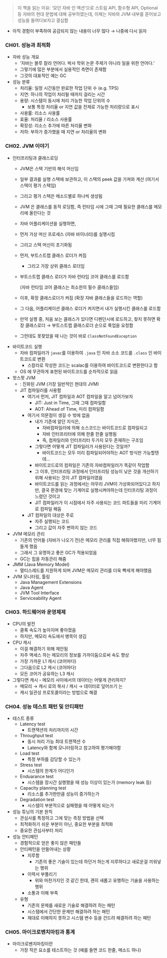 > 이 책을 읽는 이유: ‘모던 자바 인 액션’으로 스트림 API, 함수형 API, Optional 등 자바의 현대 문법에 대해 공부하였는데, 이제는 자바와 JVM 내부를 뜯어보고 성능을 들여다보자고 결심함
> 

* 아직 경험이 부족하여 공감되지 않는 내용이 너무 많다 → 나중에 다시 읽자

### CH01. 성능과 최적화

- 자바 성능 개요
    - ‘자바는 블루 칼라 언어다. 박사 학위 논문 주제가 아니라 일을 위한 언어다.’
    - 그렇기에 많은 부분에서 실용적인 측면이 존재함
    - 그것의 대표적인 예는 GC
- 성능 분류
    - 처리율: 일정 시간동안 완료한 작업 단위 수 (e.g. TPS)
    - 지연: 하나의 작업이 처리될 때까지 걸리는 시간
    - 용량: 시스템이 동시에 처리 가능한 작업 단위의 수
        - 보통 특정 처리율 or 지연 값을 전제로 가능한 처리량으로 표시
    - 사용률: 리소스 사용률
    - 효율: 처리율 / 리소스 사용률
    - 확장성: 리소스 추가에 따른 처리율 변화
    - 저하: 부하가 증가했을 때 지연 or 처리율의 변화

### CH02. JVM 이야기

- 인터프리팅과 클래스로딩
    - JVM은 스택 기반의 해석 머신임
    - 일부 결과를 실행 스택에 보관하고, 이 스택의 peek 값을 가져와 계산 (여기서 스택이 평가 스택임)
    - 그리고 평가 스택은 메소드별로 하나씩 생성됨
    - JVM 은 클래스를 동적 로딩함, 즉 런타임 시에 그때 그때 필요한 클래스를 메모리에 올린다는 것
    - 자바 어플리케이션을 실행하면,
    - 먼저 가상 머신 프로세스 (자바 바이너리)를 실행시킴
    - 그리고 스택 머신이 초기화됨
    - 먼저, 부트스트랩 클래스 로더가 켜짐
        - 그리고 가장 상위 클래스 로더임
    - 부트스트랩 클래스 로더가 자바 런타임 코어 클래스를 로드함
        
        (자바 런타임 코어 클래스는 최소한의 필수 클래스들임)
        
    - 이후, 확장 클래스로더가 켜짐 (확장 자바 클래스들을 로드하는 역할)
    - 그 다음, 어플리케이션 클래스 로더가 켜지면서 내가 실행시킨 클래스를 로드함
    - 만약 실행 중, 처음 보는 클래스가 있다면 디펜던시에 로드하고,
    찾지 못하면 확장 클래스로더 → 부트스트랩 클래스로더 순으로 룩업을 요청함
    - 그런데도 못찾았을 때 나는 것이 바로 `ClassNotFoundException`
- 바이트코드 실행
    - 자바 컴파일러가 `javac`를 이용하여 `.java` 인 자바 소소 코드를 `.class` 인 바이트코드로 변환
        - 스칼라로 작성한 코드는 scalac를 이용하여 바이트코드로 변환한다고 함
    - OS 에 무관하게 표현된 바이트코드를 순차적으로 읽음
- 핫스팟 JVM
    - : 진화된 JVM (가장 일반적인 현대의 JVM)
    - JIT 컴파일러를 사용함
        - 여기서 먼저, JIT 컴파일과 AOT 컴파일을 알고 넘어가보자
            - JIT: Just in Time, 그때 그때 컴파일함
            - AOT: Ahead of Time, 미리 컴파일함
        - 여기서 의문점이 생길 수 밖에 없음
            - 내가 기존에 알던 지식은,
                - 자바컴파일러에 의해 소스코드는 바이트코드로 컴파일되고
                - 자바 인터프리터에 의해 한줄 한줄 실행됨
                - 즉, 컴파일러와 인터프리터 두가지 모두 존재하는 구조임
            - 그렇다면 어떻게 JIT 컴파일러가 사용된다는 것일까?
                - 바이트코드는 모두 미리 컴파일되어야하는 AOT 방식만 가능할텐데…
            - 바이트코드로의 컴파일은 기존의 자바컴파일러가 똑같이 작업함
            - 그 이후, 인터프리팅 과정에서 인터프리팅 성능이 낮은 것을 개선하기 위해 사용되는 것이 JIT 컴파일러였음
            - 바이트코드를 읽는 과정에서는 아무리 JVM이 가상화되어있다고 하지만, 결국 환경에 맞는 기계어로 실행시켜야하는데 인터프리팅 과정이 느렸던 것이고
            - JIT 컴파일러가 이 시점에서 자주 사용되는 코드 파트들을 미리 기계어로 컴파일 해둠
        - JIT 컴파일의 대상은 주로
            - 자주 실행되는 코드
            - 그리고 값이 자주 변하지 않는 코드
- JVM 메모리 관리
    - 기존의 언어들 (자바가 나오기 전)은 메모리 관리를 직접 해줘야했지만, 너무 힘들게 했음
    - 그래서 그 유명하고 좋은 GC가 적용되었음
    - GC는 힙을 자동관리 해줌
- JMM (Java Memory Model)
    - 멀티스레드를 지원하게 되며 JVM은 메모리 관리를 더욱 빡세게 해야했음
- JVM 모니터링, 툴링
    - Java Management Extensions
    - Java Agent
    - JVM Tool Interface
    - Serviceability Agent

### CH03. 하드웨어와 운영체제

- CPU의 발전
    - 클록 속도가 높아지며 좋아졌음
    - 하지만, 메모리 속도에서 병목이 생김
- CPU 캐시
    - 이걸 해결하기 위해 제안됨
    - 자주 액세스 하는 메모리의 정보를 가까이둠으로써 속도 향상
    - 가장 가까운 L1 캐시 (코어마다)
    - 그다음으로 L2 캐시 (코어마다)
    - 모든 코어가 공유하는 L3 캐시
- 그렇다면 캐시 - 메모리 사이에서의 데이터는 어떻게 관리하지?
    - 메모리 → 캐시 로의 복사 / 캐시 → 데이터로 덮어쓰기 는
    - 캐시 일관성 프로토콜이라는 방법으로 해결

### CH04. 성능 테스트 패턴 및 안티패턴

- 테스트 종류
    - Latency test
        - 트랜잭션의 처리까지의 시간
    - Throughput test
        - 동시 처리 가능 최대 트랜잭션 수
        - Latency와 함께 모니터링하고 참고하여 평가해야함
    - Load test
        - 특정 부하를 감당할 수 있는가
    - Stress test
        - 시스템의 한계가 어디인가
    - Enduarance test
        - 시스템을 장시간 실행했을 때 성능 이상이 있는가 (memory leak 등)
    - Capacity planning test
        - 리소스를 추가한만큼 성능이 증가하는가
    - Degradation test
        - 시스템이 부분적으로 실패했을 때 어떻게 되는가
- 성능 튜닝의 기본 원칙
    - 관심사를 특정하고 그에 맞는 측정 방법을 선택
    - 최적화하기 쉬운 부분이 아닌, 중요한 부분을 최적화
    - 중요한 관심사부터 처리
- 성능 안티패턴
    - 경험적으로 얻은 좋지 않은 패턴들
    - 안티패턴을 만들어내는 상황
        - 지루함
            - 기존의 좋은 기술이 있는데 하던거 하는게 지루하다고 새로운걸 끼워넣는 행위
        - 이력서 부풀리기
            - 위와 마찬가지인 것 같긴 한데, 괜히 새롭고 유행하는 기술을 사용하는 행위
        - 소통과 이해 부족
    - 유형
        - 기존의 문제를 새로운 기술로 해결하려 하는 패턴
        - 시스템에서 간단한 문제만 해결하려 하는 패턴
        - 제대로 이해하지 못하고 시스템 변수 등을 건드려 해결하려 하는 패턴

### CH05. 마이크로벤치마킹과 통계

- 마이크로벤치마킹이란
    - 가장 작은 요소를 테스트하는 것 (예를 들면 코드 한줄, 메소드 하나)